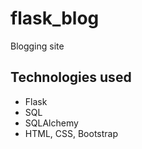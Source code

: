 # flask_blog

Blogging site

## Technologies used
* Flask
* SQL
* SQLAlchemy
* HTML, CSS, Bootstrap
